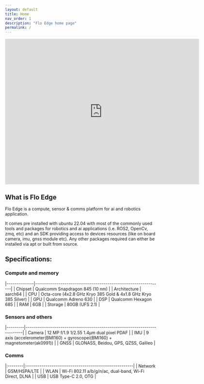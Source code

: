 ```yaml
---
layout: default
title: Home
nav_order: 1
description: "Flo Edge home page"
permalink: /
---
```


<iframe src="https://flomobility.autodesk360.com/shares/public/SHd38bfQT1fb47330c997b6bf74e77ff71c5?mode=embed" width="640" height="480" allowfullscreen="true" webkitallowfullscreen="true" mozallowfullscreen="true"  frameborder="0"></iframe>

## What is Flo Edge
Flo Edge is a compute, sensor & comms platform for ai and robotics application.

It comes pre installed with ubuntu 22.04 with most of the commonly used tools and packages for robotics and ai applications (i.e. ROS2, OpenCv, zmq, etc) and an SDK providing access to devices resources (like on board camera, imu, gnss module etc). Any other packages required can either be installed via apt or built from source.

## Specifications:
### Compute and memory

|--------------|-----------------------------------------------------------------|
| Chipset      | Qualcomm Snapdragon 845 (10 nm)                                 |
| Architecture | aarch64                                                         |
| CPU          | Octa-core (4x2.8 GHz Kryo 385 Gold & 4x1.8 GHz Kryo 385 Silver) |
| GPU          | Qualcomm Adreno 630                                             |
| DSP          | Qualcomm Hexagon 685                                            |
| RAM          | 6GB                                                             |
| Storage      | 80GB (UFS 2.1)                                                  |

### Sensors and others

|---------|----------------------------------------------------------------------------|
| Camera  | 12 MP f/1.9 1/2.55 1.4µm dual pixel PDAF                                   |
| IMU     | 9 axis (accelerometer(BMI160) + gyroscopei(BMI160) + magnetometer(ak0991)) |
| GNSS    | GLONASS, Beidou, GPS, QZSS, Galileo                                        |

### Comms

|:--------|:-------------------------------------------------------|
| Network | GSM/HSPA/LTE                                           |
| WLAN    | Wi-Fi 802.11 a/b/g/n/ac, dual-band, Wi-Fi Direct, DLNA |
| USB     | USB Type-C 2.0, OTG                                    |
